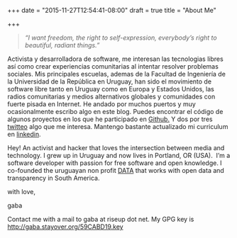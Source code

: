 +++
date = "2015-11-27T12:54:41-08:00"
draft = true
title = "About Me"

+++

> _&#8220;I want freedom, the right to self-expression, everybody&#8217;s right to beautiful, radiant things.&#8221;_

Activista y desarrolladora de software, me interesan las tecnologias libres así como crear experiencias comunitarias al intentar resolver problemas sociales. Mis principales escuelas, ademas de la Facultad de Ingeniería de la Universidad de la República en Uruguay, han sido el movimiento de software libre tanto en Uruguay como en Europa y Estados Unidos, las radios comunitarias y medios alternativos globales y comunidades con fuerte pisada en Internet. He andado por muchos puertos y muy ocasionalmente escribo algo en este blog. Puedes encontrar el código de algunos proyectos en los que he participado en [Github.][1] Y dos por tres [twitteo][2] algo que me interesa. Mantengo bastante actualizado mi curriculum en [linkedin][3].

Hey! An activist and hacker that loves the intersection between media and technology. I grew up in Uruguay and now lives in Portland, OR (USA).  I&#8217;m a software developer with passion for free software and open knowledge. I co-founded the uruguayan non profit [DATA][4] that works with open data and transparency in South America.

with love,

gaba

Contact me with a mail to gaba at riseup dot net. My GPG key is http://gaba.stayover.org/59CABD19.key

 [1]: http://github.com/gabelula
 [2]: http://twitter.com/gaba
 [3]: http://www.linkedin.com/in/gabelula"
 [4]: http://www.datauy.org
